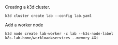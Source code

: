 Creating a k3d cluster.

```
k3d cluster create lab --config lab.yaml
```

Add a worker node
```
k3d node create lab-worker -c lab --k3s-node-label k8s.lab.home/workload=services --memory 4Gi
```
